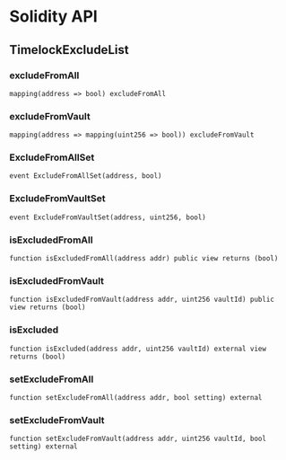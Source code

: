# Solidity API

## TimelockExcludeList

### excludeFromAll

```solidity
mapping(address => bool) excludeFromAll
```

### excludeFromVault

```solidity
mapping(address => mapping(uint256 => bool)) excludeFromVault
```

### ExcludeFromAllSet

```solidity
event ExcludeFromAllSet(address, bool)
```

### ExcludeFromVaultSet

```solidity
event ExcludeFromVaultSet(address, uint256, bool)
```

### isExcludedFromAll

```solidity
function isExcludedFromAll(address addr) public view returns (bool)
```

### isExcludedFromVault

```solidity
function isExcludedFromVault(address addr, uint256 vaultId) public view returns (bool)
```

### isExcluded

```solidity
function isExcluded(address addr, uint256 vaultId) external view returns (bool)
```

### setExcludeFromAll

```solidity
function setExcludeFromAll(address addr, bool setting) external
```

### setExcludeFromVault

```solidity
function setExcludeFromVault(address addr, uint256 vaultId, bool setting) external
```


